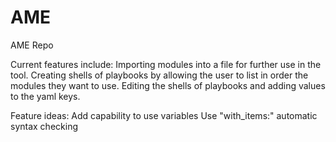 # AME
 AME Repo

Current features include:
  Importing modules into a file for further use in the tool.
  Creating shells of playbooks by allowing the user to list in order the modules they want to use.
  Editing the shells of playbooks and adding values to the yaml keys.
  
  
Feature ideas:
  Add capability to use variables
  Use "with_items:"
  automatic syntax checking
  
